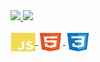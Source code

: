 <div>
  <a href="https://github.com/nicco-dp">
  <img height="180em" src="https://github-readme-stats.vercel.app/api?username=nicco-dp&show_icons=true&theme=dark&include_all_commits=true&count_private=true"/>
  <img height="180em" src="https://github-readme-stats.vercel.app/api/top-langs/?username=nicco-dp&layout=compact&langs_count=6&theme=tokyonight"/>
</div>
<div style="display: inline_block"><br>
  <img align="center" alt="Js" height="30" width="40" src="https://raw.githubusercontent.com/devicons/devicon/master/icons/javascript/javascript-plain.svg ">
  <img align="center" alt="HTML" height="30" width="40" src="https://raw.githubusercontent.com/devicons/devicon/master/icons/html5/html5-original.svg ">
  <img align="center" alt="CSS" height="30" width="40" src="https://raw.githubusercontent.com/devicons/devicon/master/icons/css3/css3-original.svg ">
</div>
 
 <br>
 
<div>
 
  <a href="https://instagram.com/carbonattodeniquel://img.shields.io/badge/-Instagram-%23E4405F?style=for-the- badge&logo=instagram&logoColor=white" target="_blank"></a>
 

</div>
